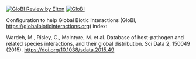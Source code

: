 [![GloBI Review by Elton](../../actions/workflows/review.yml/badge.svg)](../../actions/workflows/review.yml) [![GloBI](https://api.globalbioticinteractions.org/interaction.svg?accordingTo=globi:globalbioticinteractions/wardeh2015&refutes=true&refutes=false)](https://globalbioticinteractions.org/?accordingTo=globi:globalbioticinteractions/wardeh2015)

Configuration to help Global Biotic Interactions (GloBI, https://globalbioticinteractions.org) index: 

Wardeh, M., Risley, C., McIntyre, M. et al. Database of host-pathogen and related species interactions, and their global distribution. Sci Data 2, 150049 (2015). https://doi.org/10.1038/sdata.2015.49
